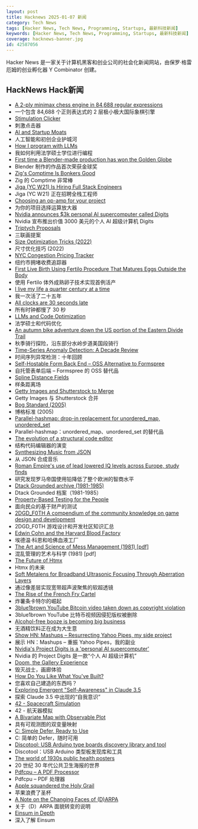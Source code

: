 ```yaml
---
layout: post
title: Hacknews 2025-01-07 新闻
category: Tech News
tags: [Hacker News, Tech News, Programming, Startups, 最新科技新闻]
keywords: [Hacker News, Tech News, Programming, Startups, 最新科技新闻]
coverage: hacknews-banner.jpg
id: 42587056
---
```


Hacker News 是一家关于计算机黑客和创业公司的社会化新闻网站，由保罗·格雷厄姆的创业孵化器 Y Combinator 创建。

## HackNews Hack新闻

- [A 2-ply minimax chess engine in 84,688 regular expressions](https://nicholas.carlini.com/writing/2025/regex-chess.html)
- 一个包含 84,688 个正则表达式的 2 层极小极大国际象棋引擎
- [Stimulation Clicker](https://neal.fun/stimulation-clicker/)
- 刺激点击器
- [AI and Startup Moats](https://unzip.dev/0x01f-ai-and-startup-moats/)
- 人工智能和初创企业护城河
- [How I program with LLMs](https://crawshaw.io/blog/programming-with-llms)
- 我如何利用法学硕士学位进行编程
- [First time a Blender-made production has won the Golden Globe](https://variety.com/2025/film/columns/flow-golden-globe-win-independent-animation-1236266805/)
- Blender 制作的作品首次荣获金球奖
- [Zig's Comptime Is Bonkers Good](https://www.scottredig.com/blog/bonkers_comptime/)
- Zig 的 Comptime 非常棒
- [Jiga (YC W21) Is Hiring Full Stack Engineers](https://www.ycombinator.com/companies/jiga/jobs/KMtdgpo-remote-full-stack-engineer-react-node-mongo)
- Jiga (YC W21) 正在招聘全栈工程师
- [Choosing an op-amp for your project](https://lcamtuf.substack.com/p/choosing-an-op-amp-for-your-project)
- 为你的项目选择运算放大器
- [Nvidia announces $3k personal AI supercomputer called Digits](https://www.theverge.com/2025/1/6/24337530/nvidia-ces-digits-super-computer-ai)
- Nvidia 宣布推出价值 3000 美元的个人 AI 超级计算机 Digits
- [Triptych Proposals](https://alexanderpetros.com/triptych/)
- 三联画提案
- [Size Optimization Tricks (2022)](https://justine.lol/sizetricks/)
- 尺寸优化技巧 (2022)
- [NYC Congestion Pricing Tracker](https://www.congestion-pricing-tracker.com/)
- 纽约市拥堵收费追踪器
- [First Live Birth Using Fertilo Procedure That Matures Eggs Outside the Body](https://www.businesswire.com/news/home/20241216400051/en/Gameto-Announces-World%E2%80%99s-First-Live-Birth-Using-Fertilo-Procedure-that-Matures-Eggs-Outside-the-Body)
- 使用 Fertilo 体外成熟卵子技术实现首例活产
- [I live my life a quarter century at a time](https://tla.systems/blog/2025/01/04/i-live-my-life-a-quarter-century-at-a-time/)
- 我一次活了二十五年
- [All clocks are 30 seconds late](https://victorpoughon.fr/all-clocks-are-30-seconds-late/)
- 所有时钟都慢了 30 秒
- [LLMs and Code Optimization](https://wiredream.com/llm-optimizing-digit-diff/)
- 法学硕士和代码优化
- [An autumn bike adventure down the US portion of the Eastern Divide Trail](https://www.crazyguyonabike.com/doc/?doc_id=26078)
- 秋季骑行探险，沿东部分水岭步道美国段骑行
- [Time-Series Anomaly Detection: A Decade Review](https://arxiv.org/abs/2412.20512)
- 时间序列异常检测：十年回顾
- [Self-Hostable Form Back End – OSS Alternative to Formspree](https://github.com/FormBee/FormBee)
- 自托管表单后端 – Formspree 的 OSS 替代品
- [Spline Distance Fields](https://zone.dog/braindump/spline_fields/)
- 样条距离场
- [Getty Images and Shutterstock to Merge](https://newsroom.gettyimages.com/en/getty-images/getty-images-and-shutterstock-to-merge-creating-a-premier-visual-content-company)
- Getty Images 与 Shutterstock 合并
- [Bog Standard (2005)](https://www.bbc.co.uk/worldservice/learningenglish/radio/specials/1728_uptodate/page25.shtml)
- 博格标准 (2005)
- [Parallel-hashmap: drop-in replacement for unordered_map, unordered_set](https://github.com/greg7mdp/parallel-hashmap)
- Parallel-hashmap：unordered_map、unordered_set 的替代品
- [The evolution of a structural code editor](https://crowdhailer.me/2025-01-02/the-evolution-of-a-structural-code-editor/)
- 结构代码编辑器的演变
- [Synthesizing Music from JSON](https://phoboslab.org/log/2025/01/synth)
- 从 JSON 合成音乐
- [Roman Empire's use of lead lowered IQ levels across Europe, study finds](https://www.theguardian.com/science/2025/jan/06/roman-empires-use-of-lead-lowered-iq-levels-across-europe-study-finds)
- 研究发现罗马帝国使用铅降低了整个欧洲的智商水平
- [Dtack Grounded archive (1981-1985)](http://www.easy68k.com/paulrsm/dg/)
- Dtack Grounded 档案（1981-1985）
- [Property-Based Testing for the People](https://repository.upenn.edu/entities/publication/72ca3499-c5f6-4fc1-b5a3-9d66d8dd534e)
- 面向民众的基于财产的测试
- [2DGD_F0TH A compendium of the community knowledge on game design and development](https://github.com/2DGD-F0TH/2DGD_F0TH)
- 2DGD_F0TH 游戏设计和开发社区知识汇总
- [Edwin Cohn and the Harvard Blood Factory](https://www.asimov.press/p/cohn)
- 埃德温·科恩和哈佛血液工厂
- [The Art and Science of Mess Management (1981) [pdf]](https://www.systemswisdom.com/sites/default/files/Ackoff-1981-Mess-Management_0.pdf)
- 混乱管理的艺术与科学 (1981) [pdf]
- [The Future of Htmx](https://htmx.org/essays/future/)
- Htmx 的未来
- [Soft Metalens for Broadband Ultrasonic Focusing Through Aberration Layers](https://www.nature.com/articles/s41467-024-55022-2)
- 通过像差层实现宽带超声波聚焦的软超透镜
- [The Rise of the French Fry Cartel](https://jacobin.com/2025/01/french-fry-price-fixing-antitrust/)
- 炸薯条卡特尔的崛起
- [3blue1brown YouTube Bitcoin video taken down as copyright violation](https://twitter.com/3blue1brown/status/1876291319955398799)
- 3blue1brown YouTube 比特币视频因侵犯版权被删除
- [Alcohol-free booze is becoming big business](https://www.economist.com/business/2025/01/06/alcohol-free-booze-is-becoming-big-business)
- 无酒精饮料正在成为大生意
- [Show HN: Mashups – Resurrecting Yahoo Pipes, my side project](https://www.mashups.io)
- 展示 HN：Mashups – 重振 Yahoo Pipes，我的副业
- [Nvidia's Project Digits is a 'personal AI supercomputer'](https://techcrunch.com/2025/01/06/nvidias-project-digits-is-a-personal-ai-computer/)
- Nvidia 的 Project Digits 是一款“个人 AI 超级计算机”
- [Doom, the Gallery Experience](https://bobatealee.itch.io/doom-the-gallery-experience)
- 毁灭战士，画廊体验
- [How Do You Like What You've Built?](https://morrisbrodersen.de/how-do-you-like-what-you-built/)
- 您喜欢自己建造的东西吗？
- [Exploring Emergent "Self-Awareness" in Claude 3.5](https://github.com/andybrandt/conscious-claude)
- 探索 Claude 3.5 中出现的“自我意识”
- [42 - Spacecraft Simulation](https://github.com/ericstoneking/42)
- 42 - 航天器模拟
- [A Bivariate Map with Observable Plot](https://observablehq.observablehq.cloud/pangea/plot/bivariate-map)
- 具有可观测图的双变量映射
- [C: Simple Defer, Ready to Use](https://gustedt.wordpress.com/2025/01/06/simple-defer-ready-to-use/)
- C: 简单的 Defer，随时可用
- [Discotool: USB Arduino type boards discovery library and tool](https://github.com/Neradoc/discotool)
- Discotool：USB Arduino 类型板发现库和工具
- [The world of 1930s public health posters](https://worldhistory.substack.com/p/brush-your-teeth-drink-milk-and-watch)
- 20 世纪 30 年代公共卫生海报的世界
- [Pdfcpu – A PDF Processor](https://pdfcpu.io/)
- Pdfcpu – PDF 处理器
- [Apple squandered the Holy Grail](https://xeiaso.net/blog/2025/squandered-holy-grail/)
- 苹果浪费了圣杯
- [A Note on the Changing Faces of (D)ARPA](https://www.freaktakes.com/p/a-note-on-the-changing-faces-of-darpa)
- 关于（D）ARPA 面貌转变的说明
- [Einsum in Depth](https://einsum.joelburget.com/)
- 深入了解 Einsum

